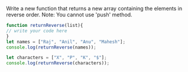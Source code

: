 Write a new function that returns a new array containing the elements in reverse order.
Note: You cannot use 'push' method.

```js
function returnReverse(list){
// write your code here
}
let names = ["Raj", "Anil", "Anu", "Mahesh"];
console.log(returnReverse(names));

let characters = ["X", "P", "K", "$"];
console.log(returnReverse(characters));
```
